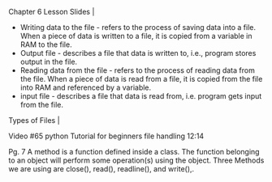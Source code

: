 Chapter 6 Lesson Slides |

- Writing data to the file - refers to the process of saving data into a file. When a piece of data is written to  a file, it is copied from a variable in RAM to the file.
- Output file - describes a file that data is written to, i.e., program stores output in the file.
- Reading data from the file - refers to the process of reading data from the file. When a piece of data is read from a file, it is copied from the file into RAM  and referenced by a variable.
- input file - describes a file that data is read from, i.e. program gets input from the file.

Types of Files |

Video #65 python Tutorial for beginners file handling 12:14

Pg. 7 A method is a function defined inside a class. The function belonging to an object will perform some operation(s)  using the object.
Three Methods we are using are close(), read(), readline(), and  write(),.
